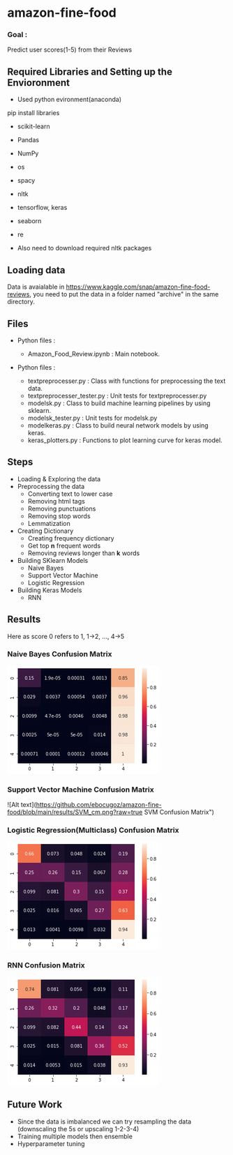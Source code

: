 # amazon-fine-food

### Goal :
Predict user scores(1-5) from their Reviews

## Required Libraries and Setting up the Envioronment 

* Used python evironment(anaconda)

pip install libraries
* scikit-learn
* Pandas
* NumPy
* os
* spacy
* nltk
* tensorflow, keras
* seaborn
* re

* Also need to download required nltk packages 


## Loading data
Data is avaialable in https://www.kaggle.com/snap/amazon-fine-food-reviews, you need to put the data in a folder named "archive" in the same directory.



## Files
* Python files :
  * Amazon_Food_Review.ipynb : Main notebook.


* Python files :
  * textpreprocesser.py : Class with functions for preprocessing the text data. 
  * textpreprocesser_tester.py : Unit tests for textpreprocesser.py
  * modelsk.py : Class to build machine learning pipelines by using sklearn.  
  * modelsk_tester.py : Unit tests for modelsk.py
  * modelkeras.py : Class to build neural network models by using keras.
  * keras_plotters.py : Functions to plot learning curve for keras model.
  
  
## Steps

* Loading & Exploring the data
* Preprocessing the data
  * Converting text to lower case
  * Removing html tags
  * Removing punctuations
  * Removing stop words
  * Lemmatization
* Creating Dictionary
  * Creating frequency dictionary
  * Get top **n** frequent words
  * Removing reviews longer than **k** words
* Building SKlearn Models
  * Naive Bayes
  * Support Vector Machine
  * Logistic Regression
* Building Keras Models
  * RNN 
  
## Results
Here as score 0 refers to 1, 1->2, ..., 4->5
### Naive Bayes Confusion Matrix

![Alt text](https://github.com/ebocugoz/amazon-fine-food/blob/main/results/NB_cm.png?raw=true "Naive Bayes Confusion Matrix")

### Support Vector Machine Confusion Matrix

![Alt text](https://github.com/ebocugoz/amazon-fine-food/blob/main/results/SVM_cm.png?raw=true SVM Confusion Matrix")

### Logistic Regression(Multiclass) Confusion Matrix

![Alt text](https://github.com/ebocugoz/amazon-fine-food/blob/main/results/LR_cm.png?raw=true "Logistic reg Confusion Matrix")

### RNN Confusion Matrix

![Alt text](https://github.com/ebocugoz/amazon-fine-food/blob/main/results/RNN_cm.png?raw=true "RNN Confusion Matrix")

## Future Work
* Since the data is imbalanced we can try resampling the data (downscaling the 5s or upscaling 1-2-3-4)
* Training multiple models then ensemble
* Hyperparameter tuning
